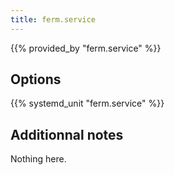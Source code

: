 ```yaml
---
title: ferm.service
---
```


{{% provided_by "ferm.service" %}}

## Options

{{% systemd_unit "ferm.service" %}}

## Additionnal notes

Nothing here.